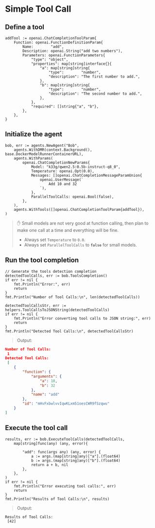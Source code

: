 # Simple Tool Call

## Define a tool
```golang
addTool := openai.ChatCompletionToolParam{
    Function: openai.FunctionDefinitionParam{
        Name:        "add",
        Description: openai.String("add two numbers"),
        Parameters: openai.FunctionParameters{
            "type": "object",
            "properties": map[string]interface{}{
                "a": map[string]string{
                    "type":        "number",
                    "description": "The first number to add.",
                },
                "b": map[string]string{
                    "type":        "number",
                    "description": "The second number to add.",
                },
            },
            "required": []string{"a", "b"},
        },
    },
}
```

## Initialize the agent

```golang
bob, err := agents.NewAgent("Bob",
    agents.WithDMR(context.Background(), base.DockerModelRunnerContainerURL),
    agents.WithParams(
        openai.ChatCompletionNewParams{
            Model: "k33g/qwen2.5:0.5b-instruct-q8_0",
            Temperature: openai.Opt(0.0),
            Messages: []openai.ChatCompletionMessageParamUnion{
                openai.UserMessage(`
                    Add 10 and 32			
                `),
            },
            ParallelToolCalls: openai.Bool(false),
        },
    ),
    agents.WithTools([]openai.ChatCompletionToolParam{addTool}),
)
```

> ✋ Small models are not very good at function calling, then plan to make one call at a time and everything will be fine.
> - Always set `Temperature` to `0.0`.
> - Always set `ParallelToolCalls` to **`false`** for small models.

## Run the tool completion
```golang
// Generate the tools detection completion
detectedToolCalls, err := bob.ToolsCompletion()
if err != nil {
    fmt.Println("Error:", err)
    return
}
fmt.Println("Number of Tool Calls:\n", len(detectedToolCalls))

detectedToolCallsStr, err := helpers.ToolCallsToJSONString(detectedToolCalls)
if err != nil {
    fmt.Println("Error converting tool calls to JSON string:", err)
    return
}
fmt.Println("Detected Tool Calls:\n", detectedToolCallsStr)
```

> Output:
```json
Number of Tool Calls:
 1
Detected Tool Calls:
 [
    {
        "function": {
            "arguments": {
                "a": 10,
                "b": 32
            },
            "name": "add"
        },
        "id": "mHvFxbwlvvIqwKLxm51oesCWR9fSzqwu"
    }
]
```

## Execute the tool call
```golang
results, err := bob.ExecuteToolCalls(detectedToolCalls,
    map[string]func(any) (any, error){

        "add": func(args any) (any, error) {
            a := args.(map[string]any)["a"].(float64)
            b := args.(map[string]any)["b"].(float64)
            return a + b, nil
        },
    },
)
if err != nil {
    fmt.Println("Error executing tool calls:", err)
    return
}
fmt.Println("Results of Tool Calls:\n", results)

```

> Output:
```text
Results of Tool Calls:
 [42]
```
